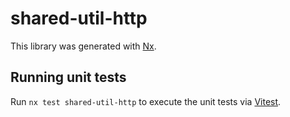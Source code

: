 # shared-util-http

This library was generated with [Nx](https://nx.dev).

## Running unit tests

Run `nx test shared-util-http` to execute the unit tests via [Vitest](https://vitest.dev/).
